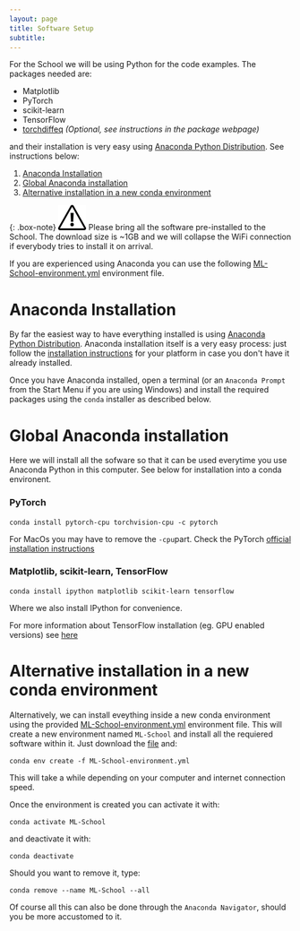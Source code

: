```yaml
---
layout: page
title: Software Setup
subtitle: 
---
```


For the School we will be using Python for the code examples. The packages needed are:

* Matplotlib
* PyTorch
* scikit-learn
* TensorFlow
* [torchdiffeq](https://github.com/rtqichen/torchdiffeq) *(Optional, see instructions in the package webpage)*

and their installation is very easy using [Anaconda Python Distribution](https://www.anaconda.com/distribution/). See instructions below:

1. [Anaconda Installation](#anaconda-installation)
2. [Global Anaconda installation](#global-anaconda-installation)
3. [Alternative installation in a new conda environment](#alternative-installation-in-a-new-conda-environment)

{: .box-note}
![Work in progress](img/warn.png) Please bring all the software pre-installed to the School. The download size is ~1GB and we will collapse the WiFi connection if everybody tries to install it on arrival.

If you are experienced using Anaconda you can use the following [ML-School-environment.yml](https://raw.githubusercontent.com/iamc/ML-CM-2019/master/ML-School-environment.yml) environment file.


# Anaconda Installation

By far the easiest way to have everything installed is using [Anaconda Python Distribution](https://www.anaconda.com/distribution/). Anaconda installation itself is a very easy process: just follow the [installation instructions](https://docs.anaconda.com/anaconda/install/) for your platform in case you don't have it already installed.

Once you have Anaconda installed, open a terminal (or an `Anaconda Prompt` from the Start Menu if you are using Windows) and install the required packages using the `conda` installer as described below.


# Global Anaconda installation

Here we will install all the sofware so that it can be used everytime you use Anaconda Python in this computer. See below for installation into a conda environent.


### PyTorch

    conda install pytorch-cpu torchvision-cpu -c pytorch

For MacOs you may have to remove the `-cpu`part. Check the PyTorch [official installation instructions](https://pytorch.org/get-started/locally/)


### Matplotlib, scikit-learn, TensorFlow

    conda install ipython matplotlib scikit-learn tensorflow

Where we also install IPython for convenience.

For more information about TensorFlow installation (eg. GPU enabled versions) see [here](https://docs.anaconda.com/anaconda/user-guide/tasks/tensorflow/)


# Alternative installation in a new conda environment

Alternatively, we can install eveything inside a new conda environment using the provided [ML-School-environment.yml](https://raw.githubusercontent.com/iamc/ML-CM-2019/master/ML-School-environment.yml) environment file. This will create a new environment named `ML-School` and install all the requiered software within it. Just download the [file](https://raw.githubusercontent.com/iamc/ML-CM-2019/master/ML-School-environment.yml) and:

    conda env create -f ML-School-environment.yml 

This will take a while depending on your computer and internet connection speed.

Once the environment is created you can activate it with:

    conda activate ML-School

and deactivate it with:

    conda deactivate

Should you want to remove it, type:

    conda remove --name ML-School --all


Of course all this can also be done through the `Anaconda Navigator`, should you be more accustomed to it.


